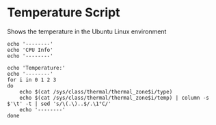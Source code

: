 # Temperature Script
Shows the temperature in the Ubuntu Linux environment


```
echo '--------'
echo 'CPU Info'
echo '--------'

echo 'Temperature:'
echo '--------'
for i in 0 1 2 3
do
	echo $(cat /sys/class/thermal/thermal_zone$i/type)
	echo $(cat /sys/class/thermal/thermal_zone$i/temp) | column -s $'\t' -t | sed 's/\(.\)..$/.\1°C/'
	echo '--------'
done
```
